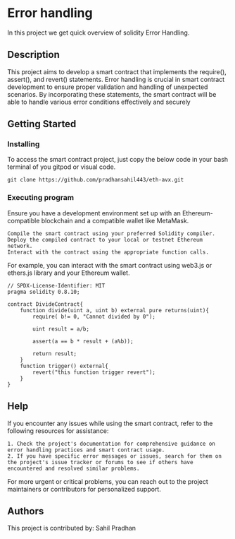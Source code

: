 # Error handling

In this project we get quick overview of solidity Error Handling. 

## Description

This project aims to develop a smart contract that implements the require(), assert(), and revert() statements. Error handling is crucial in smart contract development to ensure proper validation and handling of unexpected scenarios. By incorporating these statements, the smart contract will be able to handle various error conditions effectively and securely

## Getting Started

### Installing

To access the smart contract project, just copy the below code in your bash terminal of you gitpod or visual code.
```
git clone https://github.com/pradhansahil443/eth-avx.git
```

### Executing program

Ensure you have a development environment set up with an Ethereum-compatible blockchain and a compatible wallet like MetaMask.

    Compile the smart contract using your preferred Solidity compiler.
    Deploy the compiled contract to your local or testnet Ethereum network.
    Interact with the contract using the appropriate function calls.
    
For example, you can interact with the smart contract using web3.js or ethers.js library and your Ethereum wallet.

```
// SPDX-License-Identifier: MIT
pragma solidity 0.8.10;

contract DivideContract{
    function divide(uint a, uint b) external pure returns(uint){
        require( b!= 0, "Cannot divided by 0");

        uint result = a/b;

        assert(a == b * result + (a%b));    

        return result;
    }
    function trigger() external{
        revert("this function trigger revert");
    }
}

```

## Help

If you encounter any issues while using the smart contract, refer to the following resources for assistance:

    1. Check the project's documentation for comprehensive guidance on error handling practices and smart contract usage.
    2. If you have specific error messages or issues, search for them on the project's issue tracker or forums to see if others have encountered and resolved similar problems.

For more urgent or critical problems, you can reach out to the project maintainers or contributors for personalized support.

## Authors

This project is contributed by: Sahil Pradhan


